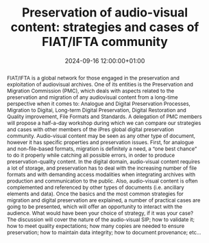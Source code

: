 ---
abstract: "FIAT/IFTA is a global network for those engaged in the preservation and
  exploitation of audiovisual archives. \nOne of its entities is the Preservation
  and Migration Commission (PMC), which deals with aspects related to the preservation
  and migration of any audiovisual content from a long-time perspective when it comes
  to: Analogue and Digital Preservation Processes, Migration to Digital, Long-term
  Digital Preservation, Digital Restoration and Quality improvement, File Formats
  and Standards.\nA delegation of PMC members will propose a half-a-day workshop during
  which we can compare our strategies and cases with other members of the iPres global
  digital preservation community.\nAudio-visual content may be seen as any other type
  of document, however it has specific properties and preservation issues. First,
  for analogue and non-file-based formats, migration is definitely a need, a “one
  best chance” to do it properly while catching all possible errors, in order to produce
  preservation-quality content.\nIn the digital domain, audio-visual content requires
  a lot of storage, and preservation has to deal with the increasing number of file
  formats and with demanding access modalities when integrating archives with production
  and communication to the public.\nAlso, audio-visual content is often complemented
  and referenced by other types of documents (i.e. ancillary elements and data).\nOnce
  the basics and the most common strategies for migration and digital preservation
  are explained, a number of practical cases are going to be presented, which will
  offer an opportunity to interact with the audience. What would have been your choice
  of strategy, if it was your case? \nThe discussion will cover the nature of the
  audio-visual SIP; how to validate it; how to meet quality expectations; how many
  copies are needed to ensure preservation; how to maintain data integrity; how to
  document provenance; etc…"
creators:
- Charles Fairall
- ' Etienne Marchand'
- ' Laurent Boch'
- ' Marijn Daniels'
- ' Miroslav Culjat'
- ' Peter Schallauer'
- ' Sunny Tan'
date: 2024-09-16 12:00:00+01:00
document_url: ''
grand_parent: iPRES
institutions: []
keywords:
- approaches to preservation
- from document to data
landing_page_url: ''
language: eng
layout: publication
license: Creative Commons Attribution Share-Alike 4.0 (CC-BY-SA-4.0)
notes_url: ''
parent: iPRES 2024
publication_type: workshop
size: null
slides_url: ''
source_name: iPRES
stream_url: ''
title: 'Preservation of audio-visual content: strategies and cases of FIAT/IFTA community'
year: 2024
---